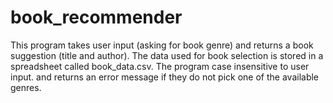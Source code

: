 # book_recommender
This program takes user input (asking for book genre) and returns a book suggestion (title and author). The data used for book selection is stored in a spreadsheet called book_data.csv. The program case insensitive to user input. and returns an error message if they do not pick one of the available genres.
